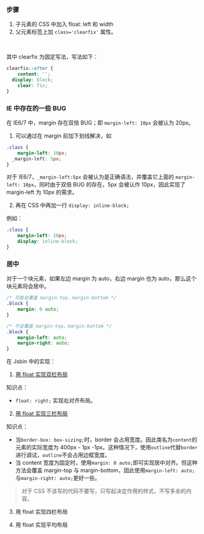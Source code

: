 <a name="pnQyf"></a>
### 步骤
1. 子元素的 CSS 中加入 float: left 和 width
1. 父元素标签上加 `class='clearfix'` 属性。

​

其中 clearfix 为固定写法，写法如下：
```css
clearfix::after {
	content: '';
  display: block;
 	clear: fix; 
}
```
<a name="ria35"></a>
### IE 中存在的一些 BUG
在 IE6/7 中，margin 存在双倍 BUG；即 `margin-left: 10px` 会被认为 20px。

1. 可以通过在 margin 前加下划线解决，如
```css
.class {
	margin-left: 10px;
  _margin-left: 5px;
}
```
对于 IE6/7，`_margin-left:5px` 会被认为是正确语法，并覆盖它上面的 `margin-left: 10px`，同时由于双倍 BUG 的存在，5px 会被认作 10px，因此实现了 margin-left 为 10px 的需求。

2. 再在 CSS 中再加一行 `display: inline-block;`

例如：
```css
.class {
	margin-left: 10px;
	display: inline-block; 
}
```
<a name="Uk3j4"></a>
### 居中
对于一个块元素，如果左边 margin 为 auto，右边 margin 也为 auto，那么这个块元素将会居中。
```css
/* 可能会覆盖 margin-top，margin-bottom */
.block {
	margin: 0 auto;
}

/* 不会覆盖 margin-top，margin-bottom */
.block {
	margin-left: auto;
 	margin-right: auto;
}
```
在 Jsbin 中的实现：

1. ​[用 float 实现双栏布局](https://jsbin.com/wunukipoqu/1/edit?html,css,output)

知识点：

- `float: right;` 实现右对齐布局。
2. ​[用 float 实现三栏布局](https://jsbin.com/bunesirawe/1/edit?html,css,output)

知识点：

- 当`border-box: box-sizing;`时，border 会占用宽度。因此类名为`content`的元素的实际宽度为 400px - 1px -1px。这种情况下，使用`outline`代替`border`进行调试，`outline`不会占用边框宽度。
- 当 content 宽度为固定时，使用`margin: 0 auto;`即可实现居中对齐。但这种方法会覆盖 margin-top 与 margin-bottom，因此使用`margin-left: auto;`与`margin-right: auto;`更好一些。
> 对于 CSS 不该写的代码不要写，只写起决定作用的样式，不写多余的内容。

3. 用 float 实现四栏布局



4. 用 float 实现平均布局

​

​<br />
